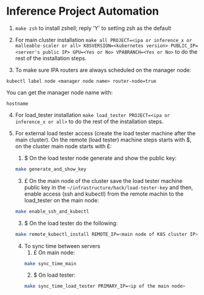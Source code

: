 # Inference Project Automation

1. `make zsh` to install zshell; reply 'Y' to setting zsh as the default

2. For main cluster installation `make all PROJECT=<ipa or inference_x or malleable-scaler or all> K8SVERSION=<kubernetes version> PUBLIC_IP=<server's public IP> GPU=<Yes or No> VPABRANCH=<Yes or No>` to do the rest of the installation steps.

3. To make sure IPA routers are always scheduled on the manager node:
```
kubectl label node <manager node name> router-node=true
```
You can get the manager node name with:
```
hostname
```

4. For load_tester installation `make load_tester PROJECT=<ipa or inference_x or all>` to do the rest of the installation steps.

5. For external load tester access (create the load tester machine after the main cluster). On the remote (load tester) machine steps starts with $, on the cluster main node starts with £:
    1. $ On the load tester node generate and show the public key:
    ```bash
    make generate_and_show_key
    ```
    3. £ On the main node of the cluster save the load tester machine public key in the `~/infrastructure/hack/load-tester-key` and then, enable access (ssh and kubectl) from the remote machin to the load_tester on the main node:
    ```bash
    make enable_ssh_and_kubectl
    ```
    3. $ On the load tester do the following:
    ```bash
    make remote_kubectl_install REMOTE_IP=<main node of K8S cluster IP>
    ```
    4. To sync time between servers
        1. £ On main node:
        ```bash
        make sync_time_main
        ```
        2. $ On load tester:
        ```bash
        make sync_time_load_tester PRIMARY_IP=<ip of the main node>
        ```
